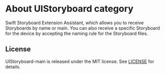 # About UIStoryboard category

Swift Storyboard Extension Assistant, which allows you to receive Storyboards by name or main. You can also receive a specific Storyboard for the device by accepting the naming rule for the Storyboard files.

## License

UIStoryboard-main is released under the MIT license. See [LICENSE](https://raw.githubusercontent.com/prochol/UIStoryboard-main/master/LICENSE) for details.

